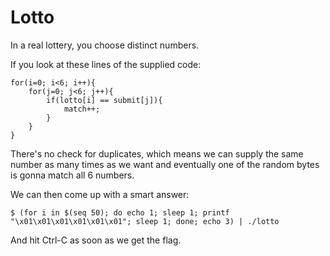 # Lotto
In a real lottery, you choose distinct numbers.

If you look at these lines of the supplied code:
```int match = 0, j = 0;
for(i=0; i<6; i++){
    for(j=0; j<6; j++){
        if(lotto[i] == submit[j]){
            match++;
        }
    }
}
```

There's no check for duplicates, which means we can supply the same number as many times as we want and eventually one of the random bytes is gonna match all 6 numbers.

We can then come up with a smart answer:

`$ (for i in $(seq 50); do echo 1; sleep 1; printf "\x01\x01\x01\x01\x01\x01"; sleep 1; done; echo 3) | ./lotto`

And hit Ctrl-C as soon as we get the flag.
